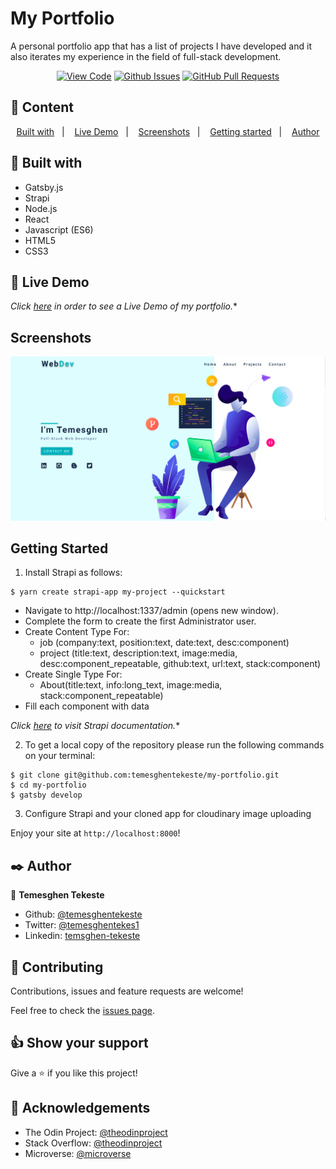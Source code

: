 # My Portfolio

A personal portfolio app that has a list of projects I have developed and it also iterates my experience in the field of full-stack development.

<div align="center">

[![View Code](https://img.shields.io/badge/View%20-Code-green)](https://github.com/temesghentekeste/my-portfolio)
[![Github Issues](https://img.shields.io/badge/GitHub-Issues-orange)](https://github.com/temesghentekeste/my-portfolio/issues)
[![GitHub Pull Requests](https://img.shields.io/badge/GitHub-Pull%20Requests-blue)](https://github.com/temesghentekeste/my-portfolio/pulls)

</div>

## 📝 Content

<p align="center">
<a href="#with">Built with</a>&nbsp;&nbsp;&nbsp;|&nbsp;&nbsp;&nbsp;
<a href="#live">Live Demo</a>&nbsp;&nbsp;&nbsp;|&nbsp;&nbsp;&nbsp;
<a href="#sc">Screenshots</a>&nbsp;&nbsp;&nbsp;|&nbsp;&nbsp;&nbsp;
<a href="#gs">Getting started</a>&nbsp;&nbsp;&nbsp;|&nbsp;&nbsp;&nbsp;
<a href="#author">Author</a>
</p>

## 🔧 Built with<a name = "with"></a>

- Gatsby.js
- Strapi
- Node.js
- React
- Javascript (ES6)
- HTML5
- CSS3

## 🔴 Live Demo <a name = "live"></a>
*Click [here](https://temesghen.netlify.app/) in order to see a Live Demo of my portfolio.**



## Screenshots <a name = "sc"></a>

![screenshot](./static/twitter-img.png)


## Getting Started <a name = "gs"></a>


1. Install Strapi as follows:
  ```
  $ yarn create strapi-app my-project --quickstart
  ```
  - Navigate to http://localhost:1337/admin (opens new window).
  - Complete the form to create the first Administrator user.
  - Create Content Type For: 
      - job (company:text, position:text, date:text, desc:component)
      - project (title:text, description:text, image:media, desc:component_repeatable, github:text, url:text, stack:component)
  - Create Single Type For: 
      - About(title:text, info:long_text, image:media, stack:component_repeatable)
  - Fill each component with data 

  *Click [here](https://strapi.io/documentation/developer-docs/latest/getting-started/introduction.html) to visit Strapi documentation.**


2. To get a local copy of the repository please run the following commands on your terminal:
```
$ git clone git@github.com:temesghentekeste/my-portfolio.git
$ cd my-portfolio
$ gatsby develop
```
3. Configure Strapi and your cloned app for cloudinary image uploading

Enjoy your site at `http://localhost:8000`!


## ✒️  Author <a name = "author"></a>

👤 **Temesghen Tekeste**

- Github: [@temesghentekeste](https://github.com/temesghentekeste)
- Twitter: [@temesghentekes1](https://twitter.com/temesghentekes1)
- Linkedin: [temsghen-tekeste](https://www.linkedin.com/in/temesghentekeste/)


## 🤝 Contributing

Contributions, issues and feature requests are welcome!

Feel free to check the [issues page](https://github.com/temesghentekeste/my-portfolio/issues).


## 👍 Show your support

Give a ⭐️ if you like this project!

## :clap: Acknowledgements

- The Odin Project: [@theodinproject](https://www.theodinproject.com/)
- Stack Overflow: [@theodinproject](https://stackoverflow.com/)
- Microverse: [@microverse](https://www.microverse.org/)
